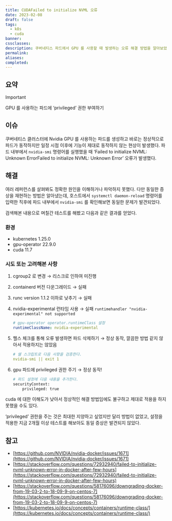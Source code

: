 ```yaml
---
title: CUDAFailed to initialize NVML 오류
date: 2023-02-08
draft: false
tags:
  - k8s
  - cuda
banner: 
cssclasses: 
description: 쿠버네티스 파드에서 GPU 를 사용할 때 발생하는 오류 해결 방법을 알아보았다.
permalink: 
aliases: 
completed:
---
```

## 요약

> [!important]  
> GPU 를 사용하는 파드에 ‘privileged’ 권한 부여하기  

## 이슈

쿠버네티스 클러스터에 Nvidia GPU 를 사용하는 파드를 생성하고 바로는 정상적으로 파드가 동작하지만 일정 시점 이후에 기능이 제대로 동작하지 않는 현상이 발생했다. 파드 내부에서 `nvidia-smi` 명령어를 실행했을 때 ‘Failed to initialize NVML: Unknown ErrorFailed to initialize NVML: Unknown Error’ 오류가 발생했다.

  

## 해결

여러 레퍼런스를 살펴봐도 정확한 원인을 이해하거나 파악하지 못했다. 다만 동일한 증상을 재현하는 방법은 알아냈는데, 호스트에서 `systemctl daemon-reload` 명령어를 입력한 직후에 파드 내부에서 `nvidia-smi` 를 확인해보면 동일한 문제가 발견되었다.

  

검색해본 내용으로 며칠간 테스트를 해봤고 다음과 같은 결과를 얻었다.

  

### 환경

- kubernetes 1.25.0
- gpu-operator 22.9.0
- cuda 11.7

  

### 시도 또는 고려해본 사항

1. cgroup2 로 변경 → 리스크로 인하여 미진행
2. containerd 버전 다운그레이드 → 실패
3. runc version 1.1.2 이하로 낮추기 → 실패
4. nvidia-experimental 런타임 사용 → 실패 `runtimehandler "nvidia-experimental" not supported`
    
    ```YAML
    # gpu-operator operator.runtimeClass 설정
    runtimeClassName: nvidia-experimental
    ```
    
5. 헬스 체크를 통해 오류 발생하면 파드 삭제하기 → 정상 동작, 깔끔한 방법 같지 않아서 적용하지는 않았음
    
    ```YAML
    # 쉘 스크립트로 다음 사항을 검증한다.
    nvidia-smi || exit 1
    ```
    
6. gpu 파드에 privileged 권한 주기 → 정상 동작!
    
    ```Bash
    # 파드 설정에 다음 내용을 추가한다.
    securityContext:
        privileged: true
    ```
    

  

cuda 에 대한 이해도가 낮아서 정상적인 해결 방법임에도 불구하고 제대로 적용을 하지 못했을 수도 있다.

  

‘privileged’ 권한을 주는 것은 최대한 지양하고 싶었지만 달리 방법이 없었고, 설정을 적용한 지금 2개월 이상 테스트를 해보아도 동일 증상은 발견되지 않았다.

  

## 참고

- [https://github.com/NVIDIA/nvidia-docker/issues/1671](https://github.com/NVIDIA/nvidia-docker/issues/1671)
- [https://stackoverflow.com/questions/72932940/failed-to-initialize-nvml-unknown-error-in-docker-after-few-hours](https://stackoverflow.com/questions/72932940/failed-to-initialize-nvml-unknown-error-in-docker-after-few-hours)
- [https://stackoverflow.com/questions/58176096/downgrading-docker-from-19-03-2-to-18-09-9-on-centos-7](https://stackoverflow.com/questions/58176096/downgrading-docker-from-19-03-2-to-18-09-9-on-centos-7)
- [https://kubernetes.io/docs/concepts/containers/runtime-class/](https://kubernetes.io/docs/concepts/containers/runtime-class/)